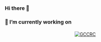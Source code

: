 ### Hi there 👋



### 🔭 I’m currently working on 
<p align="center">
  <a href="https://www.gccrc.unicamp.br/">
    <img src="https://www.gccrc.unicamp.br/wp-content/uploads/2019/10/GCCRC-logo-website-37h.png" alt="GCCRC" style="vertical-align:top; margin:4px">
  </a>  
</p>
<!--
**crhisllane/crhisllane** is a ✨ _special_ ✨ repository because its `README.md` (this file) appears on your GitHub profile.
Here are some ideas to get you started:
- 🌱 I’m currently learning ...
- 👯 I’m looking to collaborate on ...
- 🤔 I’m looking for help with ...
- 💬 Ask me about ...
- 📫 How to reach me: ...
- 😄 Pronouns: ...
- ⚡ Fun fact: ...
-->
